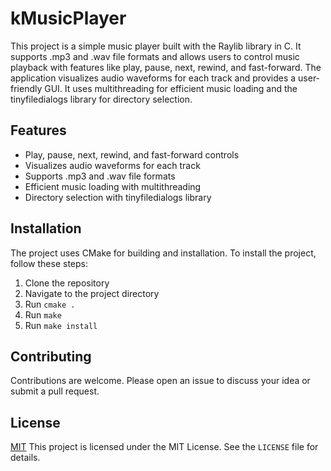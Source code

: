 # kMusicPlayer

This project is a simple music player built with the Raylib library in C. It supports .mp3 and .wav file formats and allows users to control music playback with features like play, pause, next, rewind, and fast-forward. The application visualizes audio waveforms for each track and provides a user-friendly GUI. It uses multithreading for efficient music loading and the tinyfiledialogs library for directory selection.

## Features

- Play, pause, next, rewind, and fast-forward controls
- Visualizes audio waveforms for each track
- Supports .mp3 and .wav file formats
- Efficient music loading with multithreading
- Directory selection with tinyfiledialogs library

## Installation

The project uses CMake for building and installation. To install the project, follow these steps:

1. Clone the repository
2. Navigate to the project directory
3. Run `cmake .`
4. Run `make`
5. Run `make install`


## Contributing

Contributions are welcome. Please open an issue to discuss your idea or submit a pull request.

## License

[MIT](https://choosealicense.com/licenses/mit/)
This project is licensed under the MIT License. See the `LICENSE` file for details.
